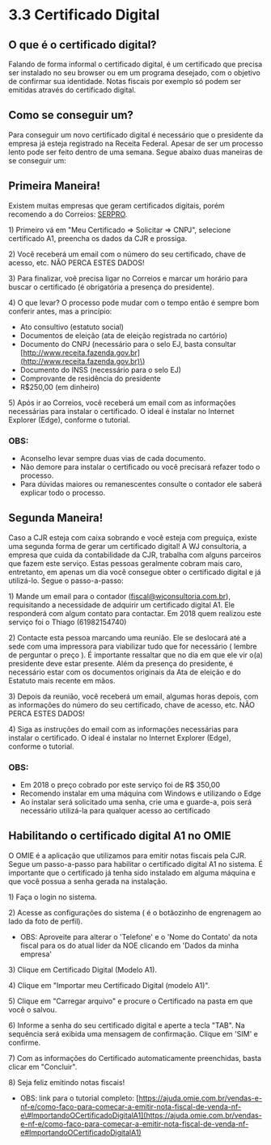 # 3.3 Certificado Digital

## O que é o certificado digital?

Falando de forma informal o certificado digital, é um certificado que precisa ser instalado no seu browser ou em um programa desejado, com o objetivo de confirmar sua identidade. Notas fiscais por exemplo só podem ser emitidas através do certificado digital.

## Como se conseguir um?

Para conseguir um novo certificado digital é necessário que o presidente da empresa já esteja registrado na Receita Federal. Apesar de ser um processo lento pode ser feito dentro de uma semana. Segue abaixo duas maneiras de se conseguir um:

## Primeira Maneira!

Existem muitas empresas que geram certificados digitais, porém recomendo a do Correios: [SERPRO](https://certificados.serpro.gov.br/arcorreiosrfb/).

1\) Primeiro vá em "Meu Certificado =&gt; Solicitar =&gt; CNPJ", selecione certificado A1, preencha os dados da CJR e prossiga.

2\) Você receberá um email com o número do seu certificado, chave de acesso, etc. NÃO PERCA ESTES DADOS!

3\) Para finalizar, voê precisa ligar no Correios e marcar um horário para buscar o certificado \(é obrigatória a presença do presidente\).

4\) O que levar? O processo pode mudar com o tempo então é sempre bom conferir antes, mas a princípio:

* Ato consultivo \(estatuto social\)
* Documentos de eleição \(ata de eleição registrada no cartório\)
* Documento do CNPJ \(necessário para o selo EJ, basta consultar [http://www.receita.fazenda.gov.br](http://www.receita.fazenda.gov.br)\)
* Documento do INSS \(necessário para o selo EJ\)
* Comprovante de residência do presidente
* R$250,00 \(em dinheiro\)

5\) Após ir ao Correios, você receberá um email com as informações necessárias para instalar o certificado. O ideal é instalar no Internet Explorer \(Edge\), conforme o tutorial.

### OBS:

* Aconselho levar sempre duas vias de cada documento.
* Não demore para instalar o certificado ou você precisará refazer todo o processo.
* Para dúvidas maiores ou remanescentes consulte o contador ele saberá explicar todo o processo.

## Segunda Maneira!

Caso a CJR esteja com caixa sobrando e você esteja com preguiça, existe uma segunda forma de gerar um certificado digital! A WJ consultoria, a empresa que cuida da contabilidade da CJR, trabalha com alguns parceiros que fazem este serviço. Estas pessoas geralmente cobram mais caro, entretanto, em apenas um dia você consegue obter o certificado digital e já utilizá-lo. Segue o passo-a-passo:

1\) Mande um email para o contador \(fiscal@wjconsultoria.com.br\), requisitando a necessidade de adquirir um certificado digital A1. Ele responderá com algum contato para contactar. Em 2018 quem realizou este serviço foi o Thiago \(61982154740\)

2\) Contacte esta pessoa marcando uma reunião. Ele se deslocará até a sede com uma impressora para viabilizar tudo que for necessário \( lembre de perguntar o preço \). É importante ressaltar que no dia em que ele vir o\(a\) presidente deve estar presente. Além da presença do presidente, é necessário estar com os documentos originais da Ata de eleição e do Estatuto mais recente em mãos.

3\) Depois da reunião, você receberá um email, algumas horas depois, com as informações do número do seu certificado, chave de acesso, etc. NÃO PERCA ESTES DADOS!

4\) Siga as instruções do email com as informações necessárias para instalar o certificado. O ideal é instalar no Internet Explorer \(Edge\), conforme o tutorial.

### OBS:

* Em 2018 o preço cobrado por este serviço foi de R$ 350,00
* Recomendo instalar em uma máquina com Windows e utilizando o Edge
* Ao instalar será solicitado uma senha, crie uma e guarde-a, pois será necessário utilizá-la para qualquer acesso ao certificado

## Habilitando o certificado digital A1 no OMIE

O OMIE é a aplicação que utilizamos para emitir notas fiscais pela CJR. Segue um passo-a-passo para habilitar o certificado digital A1 no sistema. É importante que o certificado já tenha sido instalado em alguma máquina e que você possua a senha gerada na instalação.

1\) Faça o login no sistema.

2\) Acesse as configurações do sistema \( é o botãozinho de engrenagem ao lado da foto de perfil\).

* OBS: Aproveite para alterar o 'Telefone' e o 'Nome do Contato' da nota fiscal para os do atual líder da NOE clicando em 'Dados da minha empresa'

3\) Clique em Certificado Digital \(Modelo A1\).

4\) Clique em "Importar meu Certificado Digital \(modelo A1\)".

5\) Clique em "Carregar arquivo" e procure o Certificado na pasta em que você o salvou.

6\) Informe a senha do seu certificado digital e aperte a tecla "TAB". Na sequência será exibida uma mensagem de confirmação. Clique em 'SIM' e confirme.

7\) Com as informações do Certificado automaticamente preenchidas, basta clicar em "Concluir".

8\) Seja feliz emitindo notas fiscais!

* OBS: link para o tutorial completo: [https://ajuda.omie.com.br/vendas-e-nf-e/como-faco-para-comecar-a-emitir-nota-fiscal-de-venda-nf-e\#ImportandoOCertificadoDigitalA1](https://ajuda.omie.com.br/vendas-e-nf-e/como-faco-para-comecar-a-emitir-nota-fiscal-de-venda-nf-e#ImportandoOCertificadoDigitalA1)

